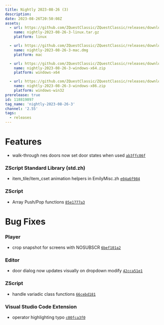 ```yaml
---
title: Nightly 2023-08-26 (3)
description: 
date: 2023-08-26T20:50:08Z
assets: 
  - url: https://github.com/ZQuestClassic/ZQuestClassic/releases/download/nightly-2023-08-26-3/nightly-2023-08-26-3-linux.tar.gz
    name: nightly-2023-08-26-3-linux.tar.gz
    platform: linux

  - url: https://github.com/ZQuestClassic/ZQuestClassic/releases/download/nightly-2023-08-26-3/nightly-2023-08-26-3-mac.dmg
    name: nightly-2023-08-26-3-mac.dmg
    platform: mac

  - url: https://github.com/ZQuestClassic/ZQuestClassic/releases/download/nightly-2023-08-26-3/nightly-2023-08-26-3-windows-x64.zip
    name: nightly-2023-08-26-3-windows-x64.zip
    platform: windows-x64

  - url: https://github.com/ZQuestClassic/ZQuestClassic/releases/download/nightly-2023-08-26-3/nightly-2023-08-26-3-windows-x86.zip
    name: nightly-2023-08-26-3-windows-x86.zip
    platform: windows-win32
prerelease: true
id: 118819897
tag_name: 'nightly-2023-08-26-3'
channel: '2.55'
tags:
  - releases
---
```




# Features

- walk-through nes doors now set door states when used [`ab3ffc86f`](https://github.com/ArmageddonGames/ZQuestClassic/commit/ab3ffc86f09bbb05618dec9367fd1702172cb221)

### ZScript Standard Library (std.zh)

- item_tile/item_cset animation helpers in EmilyMisc.zh [`e04a6f984`](https://github.com/ArmageddonGames/ZQuestClassic/commit/e04a6f984aadc897b4541db8803be0ec1cb69dc6)

### ZScript

- Array Push/Pop functions [`85e1777a3`](https://github.com/ArmageddonGames/ZQuestClassic/commit/85e1777a33df60fc6c7b6c7e7d5e04ee03b9e9d8)

# Bug Fixes

### Player

- crop snapshot for screens with NOSUBSCR [`6bef101a2`](https://github.com/ArmageddonGames/ZQuestClassic/commit/6bef101a2ec82be5e6830c4cc134eebbfc1ac765)

### Editor

- door dialog now updates visually on dropdown modify [`42cca51e1`](https://github.com/ArmageddonGames/ZQuestClassic/commit/42cca51e1c663c204d8094c9e7e9e5a008bc85d4)

### ZScript

- handle variadic class functions [`66cebd181`](https://github.com/ArmageddonGames/ZQuestClassic/commit/66cebd1813048dbad64f130d24ff3232985e2faa)

### Visual Studio Code Extension

- operator highlighting typo [`c00fca3f0`](https://github.com/ArmageddonGames/ZQuestClassic/commit/c00fca3f09e3f364536b5574f9505a126819a248)

